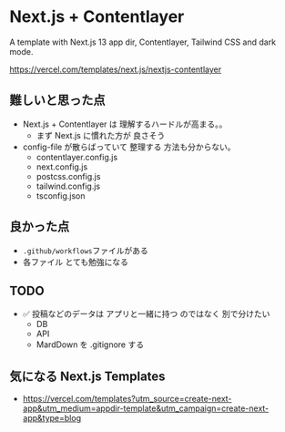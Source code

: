 # Next.js + Contentlayer

A template with Next.js 13 app dir, Contentlayer, Tailwind CSS and dark mode.

https://vercel.com/templates/next.js/nextjs-contentlayer

## 難しいと思った点
- Next.js + Contentlayer は 理解するハードルが高まる。。
  - まず Next.js に慣れた方が 良さそう
- config-file が散らばっていて  整理する 方法も分からない。
  - contentlayer.config.js
  - next.config.js
  - postcss.config.js
  - tailwind.config.js
  - tsconfig.json

## 良かった点
- `.github/workflows`ファイルがある
- 各ファイル とても勉強になる

## TODO
- :white_check_mark: 投稿などのデータは アプリと一緒に持つ のではなく 別で分けたい
  - DB
  - API
  - MardDown を .gitignore する

## 気になる Next.js Templates
- https://vercel.com/templates?utm_source=create-next-app&utm_medium=appdir-template&utm_campaign=create-next-app&type=blog